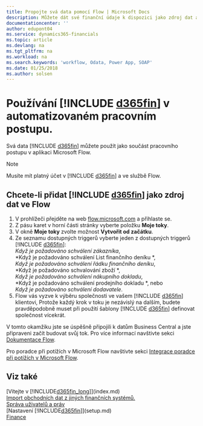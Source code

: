 ```yaml
---
title: Propojte svá data pomocí Flow | Microsoft Docs
description: Můžete dát své finanční údaje k dispozici jako zdroj dat a zadat OData URL svých webových služeb a vytvořit tak automatizovaný pracovní postup.
documentationcenter: ''
author: edupont04
ms.service: dynamics365-financials
ms.topic: article
ms.devlang: na
ms.tgt_pltfrm: na
ms.workload: na
ms.search.keywords: 'workflow, Odata, Power App, SOAP'
ms.date: 01/25/2018
ms.author: solsen
---
```

# <a name="using-include-d365finincludesd365fin_mdmd-in-an-automated-workflow"></a>Používání [!INCLUDE [d365fin](includes/d365fin_md.md)] v automatizovaném pracovním postupu.
Svá data [!INCLUDE [d365fin](includes/d365fin_md.md)] můžete použít jako součást pracovního postupu v aplikaci Microsoft Flow.  

> [!NOTE]
>   Musíte mít platný účet v [!INCLUDE [d365fin](includes/d365fin_md.md)] a ve službě Flow.  

## <a name="to-add-include-d365finincludesd365fin_mdmd-as-a-data-source-in-flow"></a>Chcete-li přidat [!INCLUDE [d365fin](includes/d365fin_md.md)] jako zdroj dat ve Flow
1. V prohlížeči přejděte na web [flow.microsoft.com](https://flow.microsoft.com/en-us/) a přihlaste se.
2. Z pásu karet v horní části stránky vyberte položku **Moje toky**.
3. V okně **Moje toky** zvolte možnost **Vytvořit od začátku**.
4. Ze seznamu dostupných triggerů vyberte jeden z dostupných triggerů [!INCLUDE [d365fin](includes/d365fin_md.md)]:  
    *Když je požadováno schválení zákazníka*,  
    *Když je požadováno schválení List finančního deníku *,  
    *Když je požadováno schválení řádku finančního deníku*,  
    *Když je požadováno schvalování zboží *,  
    *Když je požadováno schválení nákupního dokladu*,  
    *Když je požadováno schválení prodejního dokladu *, nebo  
    *Když je požadováno schválení dodavatele*.
5. Flow vás vyzve k výběru společnosti ve vašem [!INCLUDE [d365fin](includes/d365fin_md.md)] klientovi, Protože každý krok v toku je nezávislý na dalším, budete pravděpodobně muset při použití šablony [!INCLUDE [d365fin](includes/d365fin_md.md)] definovat společnost vícekrát.

V tomto okamžiku jste se úspěšně připojili k datům Business Central a jste připraveni začít budovat svůj tok. Pro více informací navštivte sekci [Dokumentace Flow](https://flow.microsoft.com/documentation/getting-started/).

Pro poradce při potížích v Microsoft Flow navštivte sekci [Integrace poradce při potížích v Microsoft Flow](across-troubleshooting-how-use-financials-data-source-flow.md).

## <a name="see-also"></a>Viz také
[Vítejte v [!INCLUDE[d365fin_long](includes/d365fin_long_md.md)]](index.md)  
[Import obchodních dat z jiných finančních systémů.](across-import-data-configuration-packages.md)  
[Správa uživatelů a práv](ui-how-users-permissions.md)    
[Nastavení [!INCLUDE[d365fin](includes/d365fin_md.md)]](setup.md)  
[Finance](finance.md)  

